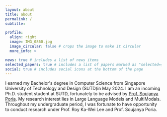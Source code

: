 ```yaml
---
layout: about
title: about
permalink: /
subtitle:

profile:
  align: right
  image: IMG_0860.jpg
  image_circular: false # crops the image to make it circular
  more_info: >

news: true # includes a list of news items
selected_papers: true # includes a list of papers marked as "selected={true}"
social: true # includes social icons at the bottom of the page
---
```


I earned my Bachelor's degree in Computer Science from Singapore University of Technology and Design (SUTD)in May 2024. I am an incoming Ph.D. student student at SUTD, fortunately to be advised by [Prof. Soujanya Poria](https://scholar.google.com/citations?user=oS6gRc4AAAAJ&hl=en). My research interest lies in Large Language Models and MultiModals. Throughout my undergraduate period, I was fortunate to have opportunity to conduct research under Prof. Roy Ka-Wei Lee and Prof. Soujanya Poria.
